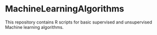 # MachineLearningAlgorithms

This repository contains R scripts for basic supervised and unsupervised Machine learning algorithms.
